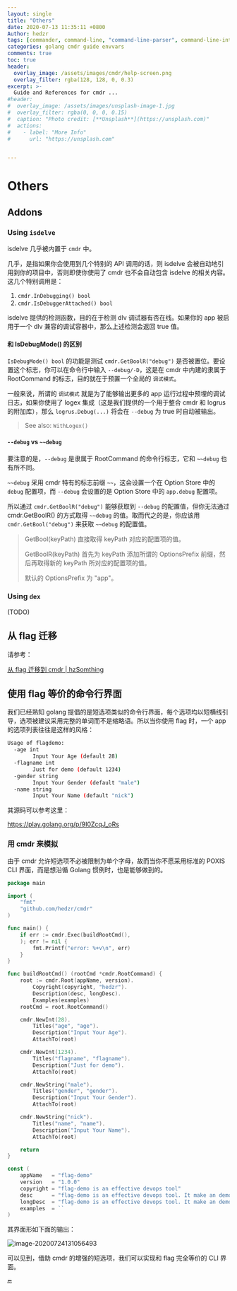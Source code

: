 ```yaml
---
layout: single
title: "Others"
date: 2020-07-13 11:35:11 +0800
Author: hedzr
tags: [commander, command-line, "command-line-parser", command-line-interface,  getops, posix, posix-compatible, hierarchical-configuration, hierarchy, cli, golang]
categories: golang cmdr guide envvars
comments: true
toc: true
header:
  overlay_image: /assets/images/cmdr/help-screen.png
  overlay_filter: rgba(128, 128, 0, 0.3)
excerpt: >-
  Guide and References for cmdr ...
#header:
#  overlay_image: /assets/images/unsplash-image-1.jpg
#  overlay_filter: rgba(0, 0, 0, 0.15)
#  caption: "Photo credit: [**Unsplash**](https://unsplash.com)"
#  actions:
#    - label: "More Info"
#      url: "https://unsplash.com"


---
```




# Others



## Addons

### Using `isdelve`

isdelve 几乎被内置于 `cmdr` 中。

几乎，是指如果你会使用到几个特别的 API 调用的话，则 isdelve 会被自动地引用到你的项目中，否则即使你使用了 cmdr 也不会自动包含 isdelve 的相关内容。这几个特别调用是：

1. `cmdr.InDebugging() bool`
2. `cmdr.IsDebuggerAttached() bool`

isdelve 提供的检测函数，目的在于检测 dlv 调试器有否在线。如果你的 app 被启用于一个 dlv 兼容的调试容器中，那么上述检测会返回 true 值。

#### 和 IsDebugMode() 的区别

`IsDebugMode() bool` 的功能是测试 `cmdr.GetBoolR("debug")` 是否被置位。要设置这个标志，你可以在命令行中输入 `--debug/-D`，这是在 cmdr 中内建的隶属于 RootCommand 的标志，目的就在于预置一个全局的 `调试模式`。

一般来说，所谓的 `调试模式` 就是为了能够输出更多的 app 运行过程中预埋的调试日志，如果你使用了 logex 集成（这是我们提供的一个用于整合 cmdr 和 logrus 的附加库），那么 `logrus.Debug(...)` 将会在 `--debug` 为 true 时自动被输出。

> See also: `WithLogex()`

#### `--debug` vs `~~debug`

要注意的是，`--debug` 是隶属于 RootCommand 的命令行标志，它和 `~~debug` 也有所不同。

`~~debug` 采用 cmdr 特有的标志前缀 `~~`，这会设置一个在 Option Store 中的 `debug` 配置项，而 `--debug` 会设置的是 Option Store 中的 `app.debug` 配置项。

所以通过 `cmdr.GetBoolR("debug")` 能够获取到 `--debug` 的配置值，但你无法通过 cmdr.GetBoolR() 的方式取得 `~~debug` 的值。取而代之的是，你应该用 `cmdr.GetBool("debug")` 来获取 `~~debug` 的配置值。

> GetBool(keyPath) 直接取得 keyPath 对应的配置项的值。
>
> GetBoolR(keyPath) 首先为 keyPath 添加所谓的 OptionsPrefix 前缀，然后再取得新的 keyPath 所对应的配置项的值。
>
> 默认的 OptionsPrefix 为 "app"。





### Using `dex`

(TODO)





## 从 flag 迁移

请参考：

 [从 flag 迁移到 cmdr | hzSomthing](https://hedzr.github.io/golang/cmdr/others/cmdr-migrating-from-flag/) 



## 使用 flag 等价的命令行界面

我们已经熟知 golang 提倡的是短选项类似的命令行界面，每个选项均以短横线引导，选项被建议采用完整的单词而不是缩略语。所以当你使用 flag 时，一个 app 的选项列表往往是这样的风格：

```bash
Usage of flagdemo:
  -age int
    	Input Your Age (default 28)
  -flagname int
    	Just for demo (default 1234)
  -gender string
    	Input Your Gender (default "male")
  -name string
    	Input Your Name (default "nick")
```

其源码可以参考这里：

<https://play.golang.org/p/9I0ZcqJ_oRs>





### 用 cmdr 来模拟

由于 cmdr 允许短选项不必被限制为单个字母，故而当你不愿采用标准的 POXIS CLI 界面，而是想沿循 Golang 惯例时，也是能够做到的。

```go
package main

import (
	"fmt"
	"github.com/hedzr/cmdr"
)

func main() {
	if err := cmdr.Exec(buildRootCmd(),
	); err != nil {
		fmt.Printf("error: %+v\n", err)
	}
}

func buildRootCmd() (rootCmd *cmdr.RootCommand) {
	root := cmdr.Root(appName, version).
		Copyright(copyright, "hedzr").
		Description(desc, longDesc).
		Examples(examples)
	rootCmd = root.RootCommand()

	cmdr.NewInt(28).
		Titles("age", "age").
		Description("Input Your Age").
		AttachTo(root)

	cmdr.NewInt(1234).
		Titles("flagname", "flagname").
		Description("Just for demo").
		AttachTo(root)

	cmdr.NewString("male").
		Titles("gender", "gender").
		Description("Input Your Gender").
		AttachTo(root)

	cmdr.NewString("nick").
		Titles("name", "name").
		Description("Input Your Name").
		AttachTo(root)

	return
}

const (
	appName   = "flag-demo"
	version   = "1.0.0"
	copyright = "flag-demo is an effective devops tool"
	desc      = "flag-demo is an effective devops tool. It make an demo application for `cmdr`."
	longDesc  = "flag-demo is an effective devops tool. It make an demo application for `cmdr`."
	examples  = ``
)
```



其界面形如下面的输出：

![image-20200724131056493](https://i.loli.net/2020/07/24/wgFbJzSMeYZ1XNy.png)



可以见到，借助 cmdr 的增强的短选项，我们可以实现和 flag 完全等价的 CLI 界面。









🔚




